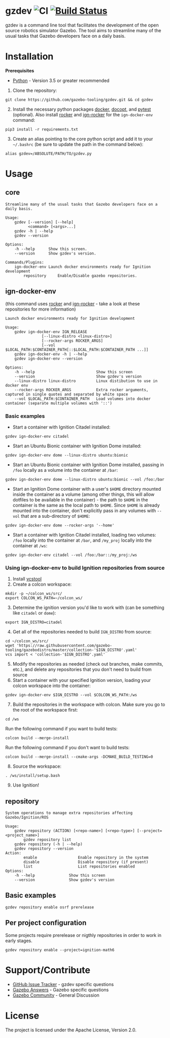 # gzdev ![CI](https://github.com/gazebo-tooling/gzdev/workflows/CI/badge.svg) [![Build Status](https://build.osrfoundation.org/job/gzdev-ci-pr_any-xenial-amd64/badge/icon)](https://build.osrfoundation.org/job/gzdev-ci-pr_any-xenial-amd64)
gzdev is a command line tool that facilitates the development of the open source robotics simulator Gazebo. The tool aims to streamline many of the usual tasks that Gazebo developers face on a daily basis.

# Installation

**Prerequisites**
* [Python](https://www.python.org/downloads/) - Version 3.5 or greater recommended

1. Clone the repository:
```
git clone https://github.com/gazebo-tooling/gzdev.git && cd gzdev
```

2. Install the necessary python packages [docker](https://pypi.org/project/docker), [docopt](https://pypi.org/project/docker/), and [pytest](https://pypi.org/project/pytest/) (optional). Also install [rocker](https://github.com/osrf/rocker) and [ign-rocker](https://github.com/adlarkin/ign-rocker) for the `ign-docker-env` command:
```
pip3 install -r requirements.txt
```

3. Create an alias pointing to the core python script and add it to your `~/.bashrc` (be sure to update the path in the command below):
```
alias gzdev=/ABSOLUTE/PATH/TO/gzdev.py
```

# Usage
## core
```
Streamline many of the usual tasks that Gazebo developers face on a daily basis.

Usage:
	gzdev [--version] [--help]
	      <command> [<args>...]
	gzdev -h | --help
	gzdev --version

Options:
	-h --help      Show this screen.
	--version      Show gzdev's version.

Commands/Plugins:
	ign-docker-env Launch docker environments ready for Ignition development
        repository     Enable/Disable gazebo repositories.
```

## ign-docker-env
(this command uses [rocker](https://github.com/osrf/rocker) and [ign-rocker](https://github.com/adlarkin/ign-rocker) - take a look at these repositories for more information)
```
Launch docker environments ready for Ignition development

Usage:
    gzdev ign-docker-env IGN_RELEASE
                [--linux-distro <linux-distro>]
                [--rocker-args ROCKER_ARGS]
                [--vol $LOCAL_PATH:$CONTAINER_PATH[::$LOCAL_PATH:$CONTAINER_PATH ...]]
    gzdev ign-docker-env -h | --help
    gzdev ign-docker-env --version

Options:
    -h --help                           Show this screen
    --version                           Show gzdev's version
    --linux-distro linux-distro         Linux distibution to use in docker env
    --rocker-args ROCKER_ARGS           Extra rocker arguments, captured in single quotes and separated by white space
    --vol $LOCAL_PATH:$CONTAINER_PATH   Load volumes into docker container (separate multiple volumes with '::')
```

### Basic examples
* Start a container with Ignition Citadel installed:
```
gzdev ign-docker-env citadel
```
* Start an Ubuntu Bionic container with Ignition Dome installed:
```
gzdev ign-docker-env dome --linux-distro ubuntu:bionic
```
* Start an Ubuntu Bionic container with Ignition Dome installed, passing in `/foo` locally as a volume into the container at `/bar`:
```
gzdev ign-docker-env dome --linux-distro ubuntu:bionic --vol /foo:/bar
```
* Start an Ignition Dome container with a user's `$HOME` directory mounted inside the container as a volume (among other things, this will allow dotfiles to be available in the container) - the path to `$HOME` in the container is the same as the local path to `$HOME`. Since `$HOME` is already mounted into the container, don't explicitly pass in any volumes with `--vol` that are a sub-directory of `$HOME`:
```
gzdev ign-docker-env dome --rocker-args '--home'
```
* Start a container with Ignition Citadel installed, loading two volumes: `/foo` locally into the container at `/bar`, and `/my_proj` locally into the container at `/ws`:
```
gzdev ign-docker-env citadel --vol /foo:/bar::/my_proj:/ws
```

### Using ign-docker-env to build Ignition repositories from source
1. Install [vcstool](https://github.com/dirk-thomas/vcstool)
2. Create a colcon workspace:
```
mkdir -p ~/colcon_ws/src/
export COLCON_WS_PATH=~/colcon_ws/
```
3. Determine the ignition version you'd like to work with (can be something like `citadel` or `dome`):
```
export IGN_DISTRO=citadel
```
4. Get all of the repositories needed to build `IGN_DISTRO` from source:
```
cd ~/colcon_ws/src/
wget 'https://raw.githubusercontent.com/gazebo-tooling/gazebodistro/master/collection-'$IGN_DISTRO'.yaml'
vcs import < 'collection-'$IGN_DISTRO'.yaml'
```
5. Modify the repositories as needed (check out branches, make commits, etc.), and delete any repositories that you don't need to build from source
6. Start a container with your specified Ignition version, loading your colcon workspace into the container:
```
gzdev ign-docker-env $IGN_DISTRO --vol $COLCON_WS_PATH:/ws
```
7. Build the repositories in the workspace with colcon.
Make sure you go to the root of the workspace first:
```
cd /ws
```
Run the following command if you want to build tests:
```
colcon build --merge-install
```
Run the following command if you don't want to build tests:
```
colcon build --merge-install --cmake-args -DCMAKE_BUILD_TESTING=0
```
8. Source the workspace:
```
. /ws/install/setup.bash
```
9. Use Ignition!

## repository
```
System operations to manage extra repositories affecting Gazebo/Ignition/ROS

Usage:
	gzdev repository (ACTION) [<repo-name>] [<repo-type>] [--project=<project_name>]
        gzdev repository list
	gzdev repository (-h | --help)
	gzdev repository --version
Action:
        enable                  Enable repository in the system
        disable                 Disable repository (if present)
        list                    List repositories enabled
Options:
	-h --help               Show this screen
	--version               Show gzdev's version
```
## Basic examples
`gzdev repository enable osrf prerelease`

## Per project configuration
Some projects require prerelease or nigthly repositories in order to work in early
stages.

`gzdev repository enable --project=ignition-math6`

# Support/Contribute
* [GitHub Issue Tracker](https://github.com/gazebo-tooling/gzdev/issues) - gzdev specific questions
* [Gazebo Answers](http://answers.gazebosim.org) - Gazebo specific questions
* [Gazebo Community](https://community.gazebosim.org) - General Discussion

# License
The project is licensed under the Apache License, Version 2.0.
